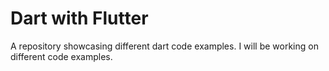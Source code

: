 # Dart with Flutter
A repository showcasing different dart code examples. I will be working on different code examples. 
